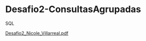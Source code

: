 # Desafio2-ConsultasAgrupadas
SQL

[Desafio2_Nicole_Villarreal.pdf](https://github.com/niconstvc/Desafio2-ConsultasAgrupadas/files/15367090/Desafio2_Nicole_Villarreal.pdf)
